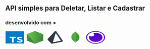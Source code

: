 ## API simples para Deletar, Listar e Cadastrar

### desenvolvido com >

 <div>
        <img align='center' height='40' width='60' title='HTML5' alt='html5' src='https://github.com/devicons/devicon/blob/master/icons/typescript/typescript-original.svg' />
        <img align='center' height='40' width='60' title='CSS3' alt='css3' src='https://github.com/devicons/devicon/blob/master/icons/nodejs/nodejs-original.svg' />
        <img align='center' height='40' width='60' title='CSS3' alt='css3' src='https://github.com/devicons/devicon/blob/master/icons/prisma/prisma-original.svg' />
        <img align='center' height='40' width='60' title='CSS3' alt='css3' src='https://github.com/devicons/devicon/blob/master/icons/mongodb/mongodb-original.svg' />                <img align='center' height='40' width='60' title='CSS3' alt='css3' src='https://github.com/devicons/devicon/blob/master/icons/insomnia/insomnia-original.svg' />

</div>